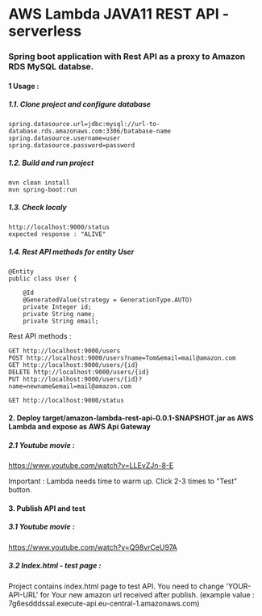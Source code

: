 # AWS Lambda JAVA11 REST API - serverless

### Spring boot application with Rest API as a proxy to Amazon RDS MySQL databse.

#### 1 Usage :

##### 1.1. Clone project and configure database

    spring.datasource.url=jdbc:mysql://url-to-database.rds.amazonaws.com:3306/batabase-name
    spring.datasource.username=user
    spring.datasource.password=password

##### 1.2. Build and run project

    mvn clean install
    mvn spring-boot:run

##### 1.3. Check localy

    http://localhost:9000/status
    expected response : "ALIVE"

##### 1.4. Rest API methods for entity User

    @Entity
    public class User {
    
        @Id
        @GeneratedValue(strategy = GenerationType.AUTO)
        private Integer id;
        private String name;
        private String email;

Rest API methods :

    GET http://localhost:9000/users
    POST http://localhost:9000/users?name=Tom&email=mail@amazon.com
    GET http://localhost:9000/users/{id}
    DELETE http://localhost:9000/users/{id}
    PUT http://localhost:9000/users/{id}?name=newname&email=mail@amazon.com
    
    GET http://localhost:9000/status

#### 2. Deploy target/amazon-lambda-rest-api-0.0.1-SNAPSHOT.jar as AWS Lambda and expose as AWS Api Gateway

##### 2.1 Youtube movie :

https://www.youtube.com/watch?v=LLEvZJn-8-E

Important : Lambda needs time to warm up. Click 2-3 times to "Test" button.

#### 3. Publish API and test

##### 3.1 Youtube movie :

https://www.youtube.com/watch?v=Q98vrCeU97A

##### 3.2 Index.html - test page :

Project contains index.html page to test API. You need to change 'YOUR-API-URL' for Your new amazon url received after
publish. (example value : 7g6esdddssal.execute-api.eu-central-1.amazonaws.com)
